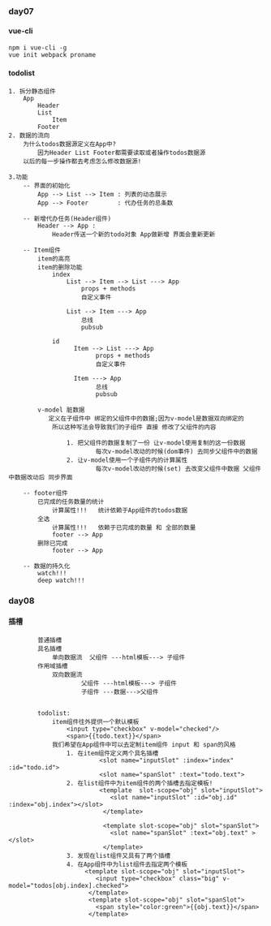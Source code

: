 ### day07
#### vue-cli
    npm i vue-cli -g
    vue init webpack proname

#### todolist
    1. 拆分静态组件
        App
            Header
            List
                Item
            Footer
    2. 数据的流向
        为什么todos数据源定义在App中?
            因为Header List Footer都需要读取或者操作todos数据源
        以后的每一步操作都去考虑怎么修改数据源!

    3.功能
        -- 界面的初始化
            App --> List --> Item : 列表的动态展示
            App --> Footer        : 代办任务的总条数

        -- 新增代办任务(Header组件)
            Header --> App :
                Header传送一个新的todo对象 App做新增 界面会重新更新

        -- Item组件
            item的高亮
            item的删除功能
                index
                    List --> Item --> List ---> App
                        props + methods
                        自定义事件

                    List --> Item ---> App
                        总线
                        pubsub

                id
                      Item --> List ---> App
                            props + methods
                            自定义事件

                      Item ---> App
                            总线
                            pubsub

            v-model 脏数据
               定义在子组件中 绑定的父组件中的数据;因为v-model是数据双向绑定的
                所以这种写法会导致我们的子组件 直接 修改了父组件的内容

                    1. 把父组件的数据复制了一份 让v-model使用复制的这一份数据
                            每次v-model改动的时候(dom事件) 去同步父组件中的数据
                    2. 让v-model使用一个子组件内的计算属性
                            每次v-model改动的时候(set) 去改变父组件中数据 父组件中数据改动后 同步界面

        -- footer组件
            已完成的任务数量的统计
                计算属性!!!   统计依赖于App组件的todos数据
            全选
                计算属性!!!   依赖于已完成的数量 和 全部的数量
                footer --> App
            删除已完成
                footer --> App

        -- 数据的持久化
            watch!!!
            deep watch!!!

### day08
#### 插槽
            普通插槽
            具名插槽
                单向数据流  父组件 ---html模板---> 子组件
            作用域插槽
                双向数据流
                        父组件 ---html模板---> 子组件
                        子组件 ---数据--->父组件


            todolist:
                item组件往外提供一个默认模板
                    <input type="checkbox" v-model="checked"/>
                    <span>{{todo.text}}</span>
                我们希望在App组件中可以去定制item组件 input 和 span的风格
                    1. 在item组件定义两个具名插槽
                             <slot name="inputSlot" :index="index" :id="todo.id">
                             <slot name="spanSlot" :text="todo.text">
                    2. 在list组件中为item组件的两个插槽去指定模板!
                             <template  slot-scope="obj" slot="inputSlot">
                                <slot name="inputSlot" :id="obj.id" :index="obj.index"></slot>
                              </template>

                              <template slot-scope="obj" slot="spanSlot">
                                <slot name="spanSlot" :text="obj.text" ></slot>
                              </template>
                    3. 发现在list组件又具有了两个插槽
                    4. 在App组件中为list组件去指定两个模板
                         <template slot-scope="obj" slot="inputSlot">
                            <input type="checkbox" class="big" v-model="todos[obj.index].checked">
                          </template>
                          <template slot-scope="obj" slot="spanSlot">
                            <span style="color:green">{{obj.text}}</span>
                          </template>






